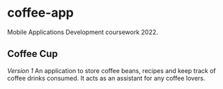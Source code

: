 # coffee-app
Mobile Applications Development coursework 2022.

## Coffee Cup 
*Version 1*
An application to store coffee beans, recipes and keep track of coffee drinks consumed. 
It acts as an assistant for any coffee lovers. 
